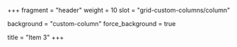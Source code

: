 +++
fragment = "header"
weight = 10
slot = "grid-custom-columns/column"

background = "custom-column"
force_background = true


title = "Item 3"
+++
